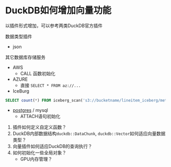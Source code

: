 # DuckDB如何增加向量功能

以插件形式增加，可以参考两类DuckDB官方插件

数据类型插件

- json

其它数据库存储服务

- AWS
    - CALL 函数初始化
- AZURE
    - 直接 `SELECT * FROM az://...`
- IceBurg
```sql
SELECT count(*) FROM iceberg_scan('s3://bucketname/lineitem_iceberg/metadata/02701-1e474dc7-4723-4f8d-a8b3-b5f0454eb7ce.metadata.json', allow_moved_paths = true);
```

- [postgres](https://github.com/duckdb/postgres_scanner) / mysql
    - ATTACH语句初始化

1. 插件如何定义自定义函数？
2. DuckDB内部数据结构`duckdb::DataChunk`, `duckdb::Vector`如何适应向量数据类型？
3. 向量插件如何适应DuckDB的查询执行？
4. 如何初始化一些全局对象？
    - GPU内存管理？
